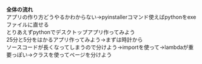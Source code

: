 **全体の流れ**    
アプリの作り方どうやるかわからない→pyinstallerコマンド使えばpythonをexeファイルに直せる  
とりあえずpythonでデスクトップアプリ作ってみよう  
25分と5分をはかるアプリ作ってみよう→まずは時計から  
ソースコードが長くなってしまうので分けよう→importを使って→lambdaが重要っぽい→クラスを使ってページを分けよう  
